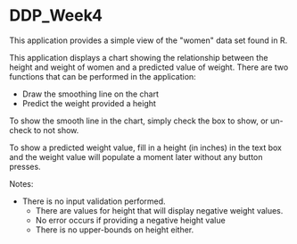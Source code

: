 # DDP_Week4

This application provides a simple view of the "women" data set found in R. 

This application displays a chart showing the relationship between the height and weight of women and a predicted value of weight. There are two functions that can be performed in the application:
- Draw the smoothing line on the chart
- Predict the weight provided a height

To show the smooth line in the chart, simply check the box to show, or un-check to not show.

To show a predicted weight value, fill in a height (in inches) in the text box and the weight value will populate a moment later without any button presses.

Notes:
- There is no input validation performed.
  - There are values for height that will display negative weight values.
  - No error occurs if providing a negative height value
  - There is no upper-bounds on height either.
